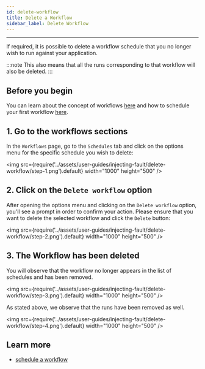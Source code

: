```yaml
---
id: delete-workflow
title: Delete a Workflow
sidebar_label: Delete Workflow
---
```


---

If required, it is possible to delete a workflow schedule that you no longer wish to run against your application.

:::note
This also means that all the runs corresponding to that workflow will also be deleted.
:::

## Before you begin

You can learn about the concept of workflows [here](../concepts/chaos-workflow) and how to schedule your first workflow [here](schedule-workflow).

## 1. Go to the workflows sections

In the `Workflows` page, go to the `Schedules` tab and click on the options menu for the specific schedule you wish to delete:

<img src={require('../assets/user-guides/injecting-fault/delete-workflow/step-1.png').default} width="1000" height="500" />

## 2. Click on the `Delete workflow` option

After opening the options menu and clicking on the `Delete workflow` option, you'll see a prompt in order to confirm your action. Please ensure that you want to delete the selected workflow and click the `Delete` button:

<img src={require('../assets/user-guides/injecting-fault/delete-workflow/step-2.png').default} width="1000" height="500" />

## 3. The Workflow has been deleted

You will observe that the workflow no longer appears in the list of schedules and has been removed.

<img src={require('../assets/user-guides/injecting-fault/delete-workflow/step-3.png').default} width="1000" height="500" />

As stated above, we observe that the runs have been removed as well.

<img src={require('../assets/user-guides/injecting-fault/delete-workflow/step-4.png').default} width="1000" height="500" />

## Learn more

- [schedule a workflow](schedule-workflow)
